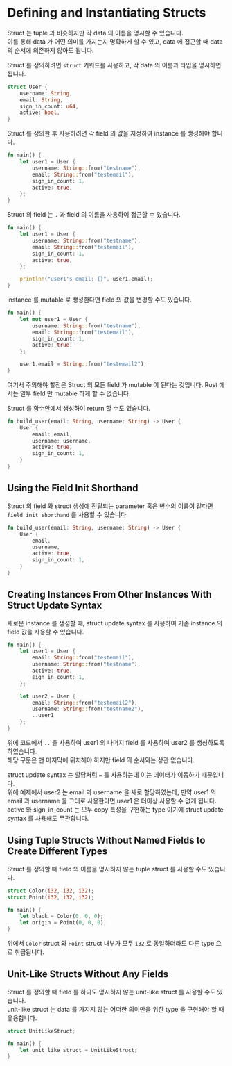 # Defining and Instantiating Structs

Struct 는 tuple 과 비슷하지만 각 data 의 이름을 명시할 수 있습니다.  
이를 통해 data 가 어떤 의미를 가지는지 명확하게 할 수 있고, data 에 접근할 때 data 의 순서에 의존하지 않아도 됩니다.

Struct 를 정의하려면 `struct` 키워드를 사용하고, 각 data 의 이름과 타입을 명시하면 됩니다.

```rust
struct User {
    username: String,
    email: String,
    sign_in_count: u64,
    active: bool,
}
```

Struct 를 정의한 후 사용하려면 각 field 의 값을 지정하여 instance 를 생성해야 합니다.

```rust
fn main() {
    let user1 = User {
        username: String::from("testname"),
        email: String::from("testemail"),
        sign_in_count: 1,
        active: true,
    };
}
```

Struct 의 field 는 `.` 과 field 의 이름을 사용하여 접근할 수 있습니다.

```rust
fn main() {
    let user1 = User {
        username: String::from("testname"),
        email: String::from("testemail"),
        sign_in_count: 1,
        active: true,
    };

    println!("user1's email: {}", user1.email);
}
```

instance 를 mutable 로 생성한다면 field 의 값을 변경할 수도 있습니다.

```rust
fn main() {
    let mut user1 = User {
        username: String::from("testname"),
        email: String::from("testemail"),
        sign_in_count: 1,
        active: true,
    };

    user1.email = String::from("testemail2");
}
```

여기서 주의해야 할점은 Struct 의 모든 field 가 mutable 이 된다는 것입니다. Rust 에서는 일부 field 만 mutable 하게 할 수 없습니다.

Struct 를 함수안에서 생성하여 return 할 수도 있습니다.

```rust
fn build_user(email: String, username: String) -> User {
    User {
        email: email,
        username: username,
        active: true,
        sign_in_count: 1,
    }
}
```

## Using the Field Init Shorthand

Struct 의 field 와 struct 생성에 전달되는 parameter 혹은 변수의 이름이 같다면 `field init shorthand` 를 사용할 수 있습니다.

```rust
fn build_user(email: String, username: String) -> User {
    User {
        email,
        username,
        active: true,
        sign_in_count: 1,
    }
}
```

## Creating Instances From Other Instances With Struct Update Syntax

새로운 instance 를 생성할 때, struct update syntax 를 사용하여 기존 instance 의 field 값을 사용할 수 있습니다.

```rust
fn main() {
    let user1 = User {
        email: String::from("testemail"),
        username: String::from("testname"),
        active: true,
        sign_in_count: 1,
    };

    let user2 = User {
        email: String::from("testemail2"),
        username: String::from("testname2"),
        ..user1
    };
}
```

위에 코드에서 `..` 을 사용하여 user1 의 나머지 field 를 사용하여 user2 를 생성하도록 하였습니다.  
해당 구문은 맨 마지막에 위치해야 하지만 field 의 순서와는 상관 없습니다.  

struct update syntax 는 할당처럼 `=` 를 사용하는데 이는 데이터가 이동하기 때문입니다.  
위에 예제에서 user2 는 email 과 username 을 새로 할당하였는데, 만약 user1 의 email 과 username 을 그대로 사용한다면 user1 은 더이상 사용할 수 없게 됩니다.  
active 와 sign_in_count 는 모두 copy 특성을 구현하는 type 이기에 struct update syntax 를 사용해도 무관합니다.

## Using Tuple Structs Without Named Fields to Create Different Types

Struct 를 정의할 때 field 의 이름을 명시하지 않는 tuple struct 를 사용할 수도 있습니다.

```rust
struct Color(i32, i32, i32);
struct Point(i32, i32, i32);

fn main() {
    let black = Color(0, 0, 0);
    let origin = Point(0, 0, 0);
}
```

위에서 `Color` struct 와 `Point` struct 내부가 모두 `i32` 로 동일하더라도 다른 type 으로 취급됩니다.  

## Unit-Like Structs Without Any Fields

Struct 를 정의할 때 field 를 하나도 명시하지 않는 unit-like struct 를 사용할 수도 있습니다.  
unit-like struct 는 data 를 가지지 않는 어떠한 의미만을 위한 type 을 구현해야 할 때 유용합니다. 

```rust
struct UnitLikeStruct;

fn main() {
    let unit_like_struct = UnitLikeStruct;
}
```

